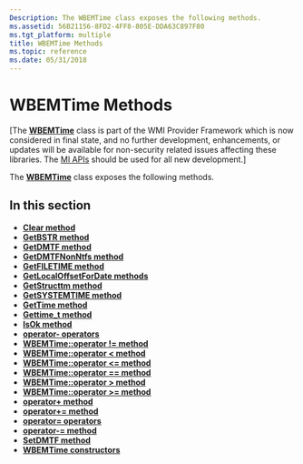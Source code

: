 ```yaml
---
Description: The WBEMTime class exposes the following methods.
ms.assetid: 56B21156-8FD2-4FF8-805E-DDA63C897F80
ms.tgt_platform: multiple
title: WBEMTime Methods
ms.topic: reference
ms.date: 05/31/2018
---
```


# WBEMTime Methods

\[The [**WBEMTime**](wbemtime.md) class is part of the WMI Provider Framework which is now considered in final state, and no further development, enhancements, or updates will be available for non-security related issues affecting these libraries. The [MI APIs](https://docs.microsoft.com/previous-versions/windows/desktop/wmi_v2/windows-management-infrastructure) should be used for all new development.\]

The [**WBEMTime**](wbemtime.md) class exposes the following methods.

## In this section

-   [**Clear method**](/windows/desktop/api/WbemTime/nf-wbemtime-wbemtime-clear)
-   [**GetBSTR method**](/windows/desktop/api/WbemTime/nf-wbemtime-wbemtime-getbstr)
-   [**GetDMTF method**](/windows/desktop/api/WbemTime/nf-wbemtime-wbemtime-getdmtf)
-   [**GetDMTFNonNtfs method**](/windows/desktop/api/WbemTime/nf-wbemtime-wbemtime-getdmtfnonntfs)
-   [**GetFILETIME method**](/windows/desktop/api/WbemTime/nf-wbemtime-wbemtime-getfiletime)
-   [**GetLocalOffsetForDate methods**](https://msdn.microsoft.com/en-us/library/Aa394049(v=VS.85).aspx)
-   [**GetStructtm method**](/windows/desktop/api/WbemTime/nf-wbemtime-wbemtime-getstructtm)
-   [**GetSYSTEMTIME method**](/windows/desktop/api/WbemTime/nf-wbemtime-wbemtime-getsystemtime)
-   [**GetTime method**](/windows/desktop/api/WbemTime/nf-wbemtime-wbemtime-gettime)
-   [**Gettime\_t method**](/windows/desktop/api/WbemTime/nf-wbemtime-wbemtime-gettime_t)
-   [**IsOk method**](/windows/desktop/api/WbemTime/nf-wbemtime-wbemtime-isok)
-   [**operator- operators**](https://msdn.microsoft.com/en-us/library/Aa394051(v=VS.85).aspx)
-   [**WBEMTime::operator != method**](/windows/desktop/api/WbemTime/nf-wbemtime-wbemtime-operator!=)
-   [**WBEMTime::operator < method**](https://msdn.microsoft.com/en-us/library/Aa394015(v=VS.85).aspx)
-   [**WBEMTime::operator <= method**](https://msdn.microsoft.com/en-us/library/Aa394016(v=VS.85).aspx)
-   [**WBEMTime::operator == method**](/windows/desktop/api/WbemTime/nf-wbemtime-wbemtime-operator==)
-   [**WBEMTime::operator > method**](/windows/desktop/api/WbemTime/nf-wbemtime-wbemtime-operator_)
-   [**WBEMTime::operator >= method**](/windows/desktop/api/WbemTime/nf-wbemtime-wbemtime-operator_=)
-   [**operator+ method**](/windows/desktop/api/WbemTime/nf-wbemtime-wbemtime-operator+)
-   [**operator+= method**](/windows/desktop/api/WbemTime/nf-wbemtime-wbemtime-operator+=)
-   [**operator= operators**](https://msdn.microsoft.com/en-us/library/Aa394050(v=VS.85).aspx)
-   [**operator-= method**](/windows/desktop/api/WbemTime/nf-wbemtime-wbemtime-operator-=)
-   [**SetDMTF method**](/windows/desktop/api/WbemTime/nf-wbemtime-wbemtime-setdmtf)
-   [**WBEMTime constructors**](/windows/desktop/api/WbemTime/nf-wbemtime-wbemtime-wbemtime(constbstr))

 

 



